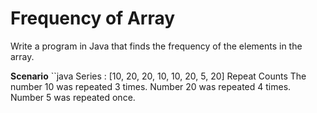 # Frequency of Array
Write a program in Java that finds the frequency of the elements in the array.

**Scenario**
``java
Series : [10, 20, 20, 10, 10, 20, 5, 20]
Repeat Counts
The number 10 was repeated 3 times.
Number 20 was repeated 4 times.
Number 5 was repeated once.
```
